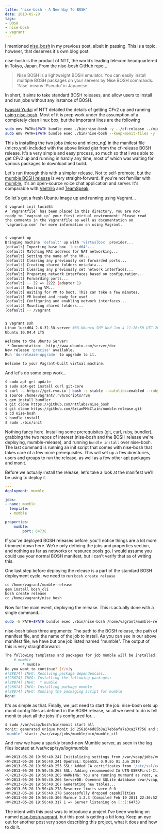 ```yaml
---
title: "nise-bosh - A New Way To BOSH"
date: 2013-05-20
tags: 
- BOSH
- nise-bosh
- vagrant
---
```


I mentioned [nise_bosh](https://github.com/resouer/nise_bosh) in my previous post, albeit in passing. This is a topic, however, that deserves it's own blog post.

nise-bosh is the product of NTT, the world’s leading telecom headquartered in Tokyo, Japan. From the nise-bosh GitHub repo...

> Nise BOSH is a lightweight BOSH emulator. You can easily install multiple BOSH packages on your servers by Nise BOSH commands. 'Nise' means 'Pseudo' in Japanese.

In short, it aims to take standard BOSH releases, and allow users to install and run jobs without any instance of BOSH. 

[Iwasaki Yudai](https://twitter.com/I_Yudai) of NTT detailed the details of getting CFv2 up and running [using nise-bosh](https://gist.github.com/yudai/5553213). Most of it is prep work under the assumption of a completely clean linux box, but the important lines are the following

```bash
sudo env PATH=$PATH bundle exec ./bin/nise-bosh -y ../cf-release ../micro.yml micro
sudo env PATH=$PATH bundle exec ./bin/nise-bosh --keep-monit-files -y ../cf-release ../micro.yml micro_ng
```

This is installing the two jobs (micro and micro_ng) in the manifest file (micro.yml) included with the above linked gist from the cf-release BOSH release. It's a very simple and easy process, so much so that I was able to get CFv2 up and running in hardly any time, most of which was waiting for various packages to download and build.

Let's run through this with a simpler release. Not to self-promote, but the [mumble BOSH release](https://github.com/BrianMMcClain/mumble-release) is very straight-forward. If you're not familiar with [mumble](https://www.mumble.info/), it's an open-source voice chat application and server. It's comparable with [Ventrilo](http://www.ventrilo.com/) and [TeamSpeak](http://www.teamspeak.us).

So let's get a fresh Ubuntu image up and running using Vagrant...

```bash
$ vagrant init lucid64
A `Vagrantfile` has been placed in this directory. You are now
ready to `vagrant up` your first virtual environment! Please read
the comments in the Vagrantfile as well as documentation on
`vagrantup.com` for more information on using Vagrant.


$ vagrant up
Bringing machine 'default' up with 'virtualbox' provider...
[default] Importing base box 'lucid64'...
[default] Matching MAC address for NAT networking...
[default] Setting the name of the VM...
[default] Clearing any previously set forwarded ports...
[default] Creating shared folders metadata...
[default] Clearing any previously set network interfaces...
[default] Preparing network interfaces based on configuration...
[default] Forwarding ports...
[default] -- 22 => 2222 (adapter 1)
[default] Booting VM...
[default] Waiting for VM to boot. This can take a few minutes.
[default] VM booted and ready for use!
[default] Configuring and enabling network interfaces...
[default] Mounting shared folders...
[default] -- /vagrant


$ vagrant ssh
Linux lucid64 2.6.32-38-server #83-Ubuntu SMP Wed Jan 4 11:26:59 UTC 2012 x86_64 GNU/Linux
Ubuntu 10.04.4 LTS

Welcome to the Ubuntu Server!
 * Documentation:  http://www.ubuntu.com/server/doc
New release 'precise' available.
Run 'do-release-upgrade' to upgrade to it.

Welcome to your Vagrant-built virtual machine.
```

And let's do some prep work...

```bash
$ sudo apt-get update
$ sudo apt-get install curl git-core
$ curl -L https://get.rvm.io | bash -s stable --autolibs=enabled --ruby=1.9.3
$ source /home/vagrant/.rvm/scripts/rvm
$ gem install bundler
$ git clone https://github.com/nttlabs/nise_bosh
$ git clone https://github.com/BrianMMcClain/mumble-release.git
$ cd nise-bosh
$ bundle install
$ sudo ./bin/init
```

Nothing fancy here. Installing some prerequisites (git, curl, ruby, bundler), grabbing the two repos of interest (nise-bosh and the BOSH release we're deploying, mumble-release), and running `bundle install` over nise-bosh. The last command is running an init script that comes with nise-bosh that takes care of a few more prerequisites. This will set up a few directories, users and groups to run the release, as well as a few other apt packages and monit.

Before we actually install the release, let's take a look at the manifest we'll be using to deploy it

```yaml
---
deployment: mumble

jobs: 
- name: mumble
  template:
  - mumble

properties:
    mumble:
        port: 64738
```

If you've deployed BOSH releases before, you'll notice things are a lot more trimmed down here. We're only defining the jobs and properties section, and nothing as far as networks or resource pools go. I would assume you could use your normal BOSH manifest, but I can't verify that as of writing this.

One last step before deploying the release is a part of the standard BOSH deployment cycle, we need to run `bosh create release`

```bash
cd /home/vagrant/mumble-release
gem install bosh_cli
bosh create release
cd /home/vagrant/nise_bosh
```

Now for the main event, deploying the release. This is actually done with a single command...

```bash
sudo -E PATH=$PATH bundle exec ./bin/nise-bosh /home/vagrant/mumble-release /home/vagrant/mumble-release/example/micro.yml mumble
```

nise-bosh takes three arguments: The path to the BOSH release, the path of manifest file, and the name of the job to install. As you can see in our above manifest file, we have but one job listed named "mumble". The output of this is very straightforward:

```bash
The following templates and packages for job mumble will be installed.
    # mumble
        * mumble
Do you want to continue? [Y/n]y
#[28874] INFO: Resolving package dependencies...
#[28874] INFO: Installing the following packages:
#[28874] INFO:  * mumble
#[28874] INFO: Installing package mumble
#[28874] INFO: Running the packaging script for mumble
Done!
```

It's as simple as that. Finally, we just need to start the job. nise-bosh sets up monit config files as defined in the BOSH release, so all we need to do is tell monit to start all the jobs it's configured for...

```bash
$ sudo /var/vcap/bosh/bin/monit start all
monit: generated unique Monit id 2561646d85b8a17eb6afa7a3ca27f756 and stored to '/root/.monit.id'
'mumble' start: /var/vcap/jobs/mumble/bin/mumble_ctl
```

And now we have a sparkly brand-new Mumble server, as seen in the log files located at /var/vcap/sys/log/mumble

```bash
<W>2013-05-20 19:50:40.241 Initializing settings from /var/vcap/jobs/mumble/config/murmur.ini (basepath /var/vcap/jobs/mumble/config)
<W>2013-05-20 19:50:40.241 OpenSSL: OpenSSL 0.9.8o 01 Jun 2010
<W>2013-05-20 19:50:40.253 SSL: Added CA certificates from '/etc/ssl/certs/ca-certificates.crt'
<W>2013-05-20 19:50:40.265 SSL: Adding recommended CA UTN-USERFirst-Client Authentication and Email
<C>2013-05-20 19:50:40.265 WARNING: You are running murmurd as root, without setting a uname in the ini file. This might be a security risk.
<W>2013-05-20 19:50:40.266 ServerDB: Openend SQLite database /var/vcap/jobs/mumble/config/murmur.sqlite
<W>2013-05-20 19:50:40.267 Generating new tables...
<W>2013-05-20 19:50:40.278 Resource limits were 0 0
<W>2013-05-20 19:50:40.278 Successfully dropped capabilities
<W>2013-05-20 19:50:40.306 Murmur 1.2.3 (Compiled Feb 19 2011 22:36:52) running on X11: Ubuntu 10.04.4 LTS: Booting servers
<W>2013-05-20 19:50:40.317 1 => Server listening on [::]:64738
```

The intent with this post was to introduce a project I've been working on named [nise-bosh-vagrant](https://github.com/BrianMMcClain/nise-bosh-vagrant), but this post is getting a bit long. Keep an eye out for another post very soon describing this project, what it does and how to do it.
